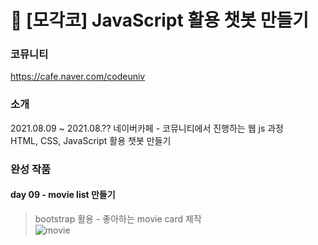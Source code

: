 # 🤖 [모각코] JavaScript 활용 챗봇 만들기

### 코뮤니티
https://cafe.naver.com/codeuniv

### 소개
2021.08.09 ~ 2021.08.?? 네이버카페 - 코뮤니티에서 진행하는 웹 js 과정<br>
HTML, CSS, JavaScript 활용 챗봇 만들기

### 완성 작품
#### day 09 - movie list 만들기
> bootstrap 활용 - 좋아하는 movie card 제작<br>
![movie](https://user-images.githubusercontent.com/70925962/130025720-aa052b6b-ded4-4bcf-b251-eb9f92b8bbd8.gif)


